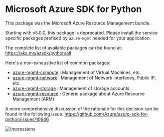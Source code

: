 # Microsoft Azure SDK for Python

This package was the Microsoft Azure Resource Management bundle.

Starting with v5.0.0, this package is deprecated. Please install the service specific packages prefixed by `azure-mgmt` needed for your application.

The complete list of available packages can be found at:
https://aka.ms/azsdk/python/all

Here's a non-exhaustive list of common packages:

-  [azure-mgmt-compute](https://pypi.python.org/pypi/azure-mgmt-compute) : Management of Virtual Machines, etc.
-  [azure-mgmt-network](https://pypi.python.org/pypi/azure-mgmt-network) : Management of Network interfaces, Public IP, etc.
-  [azure-mgmt-storage](https://pypi.python.org/pypi/azure-mgmt-storage) : Management of storage accounts.
-  [azure-mgmt-resource](https://pypi.python.org/pypi/azure-mgmt-resource) : Generic package about Azure Resource Management (ARM)

A more comprehensive discussion of the rationale for this decision can be found in the following issue:
https://github.com/Azure/azure-sdk-for-python/issues/10646

![Impressions](https://azure-sdk-impressions.azurewebsites.net/api/impressions/azure-sdk-for-python%2Fazure-mgmt%2FREADME.png)